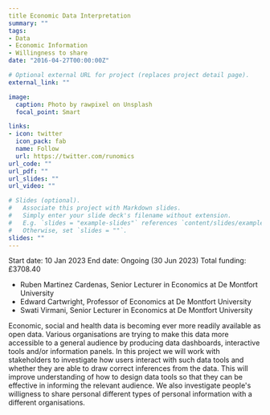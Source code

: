 ```yaml
---
title Economic Data Interpretation 
summary: ""
tags:
- Data
- Economic Information
- Willingness to share 
date: "2016-04-27T00:00:00Z"

# Optional external URL for project (replaces project detail page).
external_link: ""

image:
  caption: Photo by rawpixel on Unsplash
  focal_point: Smart

links:
- icon: twitter
  icon_pack: fab
  name: Follow
  url: https://twitter.com/runomics
url_code: ""
url_pdf: ""
url_slides: ""
url_video: ""

# Slides (optional).
#   Associate this project with Markdown slides.
#   Simply enter your slide deck's filename without extension.
#   E.g. `slides = "example-slides"` references `content/slides/example-slides.md`.
#   Otherwise, set `slides = ""`.
slides: ""
---
```

Start date: 10 Jan 2023
End date: Ongoing (30 Jun 2023)
Total funding: £3708.40

- Ruben Martinez Cardenas, Senior Lecturer in Economics at De Montfort University
- Edward Cartwright, Professor of Economics at De Montfort University
- Swati Virmani, Senior Lecturer in Economics at De Montfort University

Economic, social and health data is becoming ever more readily available as open data. Various organisations are trying to make this data more accessible to a general audience by producing data dashboards, interactive tools and/or information panels. In this project we will work with stakeholders to investigate how users interact with such data tools and whether they are able to draw correct inferences from the data. This will improve understanding of how to design data tools so that they can be effective in informing the relevant audience. We also investigate people's willigness to share personal different types of personal information with a different organisations. 
